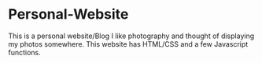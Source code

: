 # Personal-Website

This is a personal website/Blog
I like photography and thought of displaying my photos somewhere. This website has HTML/CSS and a few Javascript functions.


